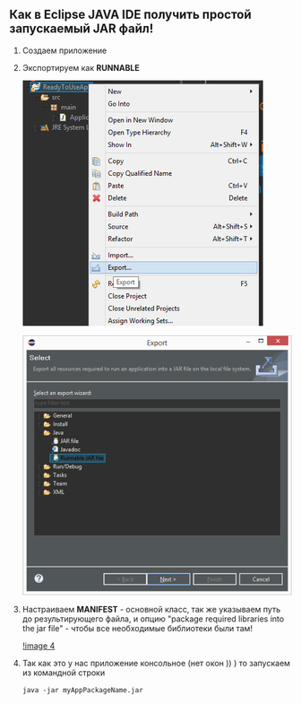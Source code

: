 ## Как в Eclipse JAVA IDE получить простой запускаемый JAR файл!

1. Создаем приложение 

    [image 1]: ./rjar1.png

2. Экспортируем как **RUNNABLE**

    ![image 2](./rjar2.png)

    ![image 3](./rjar3.png)

3. Настраиваем **MANIFEST** - основной класс, так же указываем путь до результирующего файла, и опцию "package required libraries into the jar file" - чтобы все необходимые библиотеки были там!

    [!image 4](./rjar4.png)

4. Так как это у нас приложение консольное (нет окон )) )    то запускаем из командной строки

    ```
    java -jar myAppPackageName.jar
    ```